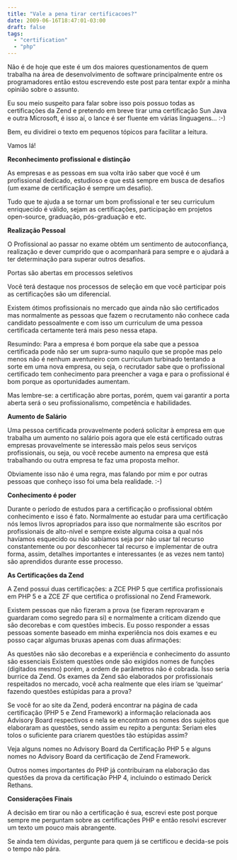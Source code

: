 ```yaml
---
title: "Vale a pena tirar certificacoes?"
date: 2009-06-16T18:47:01-03:00
draft: false
tags:
  - "certification"
  - "php"
---
```


Não é de hoje que este é um dos maiores questionamentos de quem trabalha na área de desenvolvimento de software
principalmente entre os programadores então estou escrevendo este post para tentar expôr a minha opinião sobre o
assunto.

Eu sou meio suspeito para falar sobre isso pois possuo todas as certificações da Zend e pretendo em breve tirar uma
certificação Sun Java e outra Microsoft, é isso aí, o lance é ser fluente em várias linguagens… :-)

Bem, eu dividirei o texto em pequenos tópicos para facilitar a leitura.

Vamos lá!

**Reconhecimento profissional e distinção**

As empresas e as pessoas em sua volta irão saber que você é um profissional dedicado, estudioso e que está sempre em
busca de desafios (um exame de certificação é sempre um desafio).

Tudo que te ajuda a se tornar um bom profissional e ter seu curriculum enriquecido é válido, sejam as certificações,
participação em projetos open-source, graduação, pós-graduação e etc.

**Realização Pessoal**

O Profissional ao passar no exame obtém um sentimento de autoconfiança, realização e dever cumprido que o acompanhará
para sempre e o ajudará a ter determinação para superar outros desafios.

Portas são abertas em processos seletivos

Você terá destaque nos processos de seleção em que você participar pois as certificações são um diferencial.

Existem ótimos profissionais no mercado que ainda não são certificados mas normalmente as pessoas que fazem o
recrutamento não conhece cada candidato pessoalmente e com isso um curriculum de uma pessoa certificada certamente terá
mais peso nessa etapa.

Resumindo: Para a empresa é bom porque ela sabe que a pessoa certificada pode não ser um supra-sumo naquilo que se
propõe mas pelo menos não é nenhum aventureiro com curriculum turbinado tentando a sorte em uma nova empresa, ou seja, o
recrutador sabe que o profissional certificado tem conhecimento para preencher a vaga e para o profissional é bom porque
as oportunidades aumentam.

Mas lembre-se: a certificação abre portas, porém, quem vai garantir a porta aberta será o seu profissionalismo,
competência e habilidades.

**Aumento de Salário**

Uma pessoa certificada provavelmente poderá solicitar à empresa em que trabalha um aumento no salário pois agora que ele
está certificado outras empresas provavelmente se interessão mais pelos seus serviços profissionais, ou seja, ou você
recebe aumento na empresa que está trabalhando ou outra empresa te faz uma proposta melhor.

Obviamente isso não é uma regra, mas falando por mim e por outras pessoas que conheço isso foi uma bela realidade. :-)

**Conhecimento é poder**

Durante o período de estudos para a certificação o profissional obtém conhecimento e isso é fato. Normalmente ao estudar
para uma certificação nós lemos livros apropriados para isso que normalmente são escritos por profissionais de
alto-nível e sempre existe alguma coisa a qual nós havíamos esquecido ou não sabíamos seja por não usar tal recurso
constantemente ou por desconhecer tal recurso e implementar de outra forma, assim, detalhes importantes e
interessantes (e as vezes nem tanto) são aprendidos durante esse processo.

**As Certificações da Zend**

A Zend possui duas certificações: a ZCE PHP 5 que certifica profissionais em PHP 5 e a ZCE ZF que certifica o
profissional no Zend Framework.

Existem pessoas que não fizeram a prova (se fizeram reprovaram e guardaram como segredo para si) e normalmente a
criticam dizendo que são decorebas e com questões imbecis. Eu posso responder a essas pessoas somente baseado em minha
experiência nos dois exames e eu posso caçar algumas bruxas apenas com duas afirmações:

As questões não são decorebas e a experiência e conhecimento do assunto são essenciais
Existem questões onde são exigidos nomes de funções (digitados mesmo) porém, a ordem de parâmetros não é cobrada. Isso
seria burrice da Zend.
Os exames da Zend são elaborados por profissionais respeitados no mercado, você acha realmente que eles iriam se
‘queimar’ fazendo questões estúpidas para a prova?

Se você for ao site da Zend, poderá encontrar na página de cada certificação (PHP 5 e Zend Framework) a informação
relacionada aos Advisory Board respectivos e nela se encontram os nomes dos sujeitos que elaboraram as questões, sendo
assim eu repito a pergunta: Seriam eles tolos o suficiente para criarem questões tão estúpidas assim?

Veja alguns nomes no Advisory Board da Certificação PHP 5 e alguns nomes no Advisory Board da certificação de Zend
Framework.

Outros nomes importantes do PHP já contribuiram na elaboração das questões da prova da certificação PHP 4, incluindo o
estimado Derick Rethans.

**Considerações Finais**

A decisão em tirar ou não a certificação é sua, escrevi este post porque sempre me perguntam sobre as certificações PHP
e então resolvi escrever um texto um pouco mais abrangente.

Se ainda tem dúvidas, pergunte para quem já se certificou e decida-se pois o tempo não pára.
